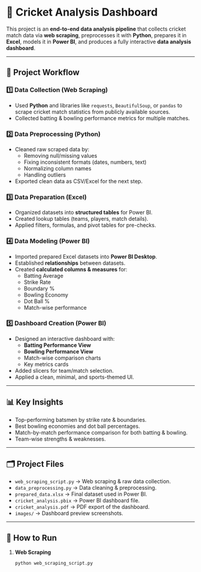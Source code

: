 # 🏏 Cricket Analysis Dashboard

This project is an **end-to-end data analysis pipeline** that collects cricket match data via **web scraping**, preprocesses it with **Python**, prepares it in **Excel**, models it in **Power BI**, and produces a fully interactive **data analysis dashboard**.

---

## 📌 Project Workflow

### 1️⃣ Data Collection (Web Scraping)
- Used **Python** and libraries like `requests`, `BeautifulSoup`, or `pandas` to scrape cricket match statistics from publicly available sources.
- Collected batting & bowling performance metrics for multiple matches.

### 2️⃣ Data Preprocessing (Python)
- Cleaned raw scraped data by:
  - Removing null/missing values
  - Fixing inconsistent formats (dates, numbers, text)
  - Normalizing column names
  - Handling outliers
- Exported clean data as CSV/Excel for the next step.

### 3️⃣ Data Preparation (Excel)
- Organized datasets into **structured tables** for Power BI.
- Created lookup tables (teams, players, match details).
- Applied filters, formulas, and pivot tables for pre-checks.

### 4️⃣ Data Modeling (Power BI)
- Imported prepared Excel datasets into **Power BI Desktop**.
- Established **relationships** between datasets.
- Created **calculated columns & measures** for:
  - Batting Average
  - Strike Rate
  - Boundary %
  - Bowling Economy
  - Dot Ball %
  - Match-wise performance

### 5️⃣ Dashboard Creation (Power BI)
- Designed an interactive dashboard with:
  - **Batting Performance View**
  - **Bowling Performance View**
  - Match-wise comparison charts
  - Key metrics cards
- Added slicers for team/match selection.
- Applied a clean, minimal, and sports-themed UI.

---

## 📊 Key Insights
- Top-performing batsmen by strike rate & boundaries.
- Best bowling economies and dot ball percentages.
- Match-by-match performance comparison for both batting & bowling.
- Team-wise strengths & weaknesses.

---

## 🗂 Project Files
- `web_scraping_script.py` → Web scraping & raw data collection.
- `data_preprocessing.py` → Data cleaning & preprocessing.
- `prepared_data.xlsx` → Final dataset used in Power BI.
- `cricket_analysis.pbix` → Power BI dashboard file.
- `cricket_analysis.pdf` → PDF export of the dashboard.
- `images/` → Dashboard preview screenshots.

---

## 🚀 How to Run
1. **Web Scraping**  
   ```bash
   python web_scraping_script.py
